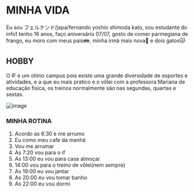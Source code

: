 # MINHA VIDA

 Eu sou フェルナンド/japa/fernando yoshio shimoda kato, sou estudante do info1 tenho 16 anos, faço aniversário 07/07, gosto de comer parmegiana de frango, eu moro com meus pais👪, minha irmã mais nova👧 e dois gatos🐱

 ## HOBBY
 
 O IF e um otimo campus pois existe uma grande diversidade de esportes e atividades, e a que eu mais pratico e o vôlei com a professora Mariana de educação fisica, os treinos normalmente são nas segundas, quartas e sextas.
 
 ![image](https://github.com/user-attachments/assets/8fd323df-121f-470c-a7e3-42fb591d3722)

### MINHA ROTINA
1. Acordo as 6:30 e me arrumo
2. Eu como meu cafe da manhã
3. Vou me arrumar 
4. As 7:20 vou para o if
5. As 13:00 eu vou para casa almoçar
6. 14:00 vou para o treino de vôlei(nem sempre)
7. As 19:00 eu vou jantar
8. As 20:00 eu vou tomar banho
9. As 22:00 eu vou dormi
    


